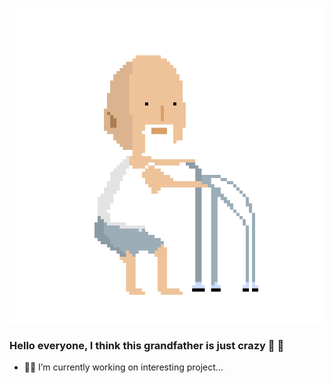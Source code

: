 ![Header](https://github.com/YaroslavGeppa/YaroslavGeppa/blob/main/assets/old1.gif)


### Hello everyone, I think this grandfather is just crazy 👋 🤯



- 👨‍💻 I’m currently working on interesting project...
